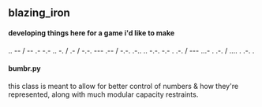 ## blazing_iron
#### developing things here for a game i'd like to make

.. -- / -- .- -.- .. -. / .- / -.-. --- .-- / -.-. .-.. .. -.-. -.- . .-. / --- ...- . .-. / .... . .-. .

#### bumbr.py
this class is meant to allow for better control of numbers & how they're represented, along with much modular capacity restraints.
